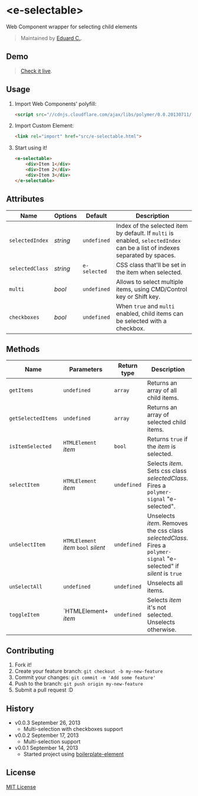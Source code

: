 # &lt;e-selectable&gt;

Web Component wrapper for selecting child elements


> Maintained by [Eduard C.](https://github.com/educastellano).

## Demo

> [Check it live](http://educastellano.github.io/e-selectable).

## Usage

1. Import Web Components' polyfill:

	```html
	<script src="//cdnjs.cloudflare.com/ajax/libs/polymer/0.0.20130711/polymer.min.js"></script>
	```

2. Import Custom Element:

	```html
	<link rel="import" href="src/e-selectable.html">
	```

3. Start using it!

	```html
	<e-selectable>
		<div>Item 1</div>
		<div>Item 2</div>
		<div>Item 3</div>
	</e-selectable>
	```

## Attributes

Name  			| Options                   | Default             | Description
---        			| ---                       | ---                 | ---
`selectedIndex`    | *string*                  | `undefined`               | Index of the selected item by default. If `multi` is enabled, `selectedIndex` can be a list of indexes separated by spaces.
`selectedClass`      			| *string*  	   | `e-selected`               | CSS class that'll be set in the item when selected.
`multi`   | *bool*                     | `undefined`               | Allows to select multiple items, using CMD/Control key or Shift key.
`checkboxes`   | *bool*                     | `undefined`               | When `true` and `multi` enabled, child items can be selected with a checkbox.


## Methods

Name 					| Parameters				| Return type			| Description
---						| ---						| ---					| ---
`getItems`				| `undefined`					| `array`				| Returns an array of all child items.
`getSelectedItems`		| `undefined`					| `array`				| Returns an array of selected child items.
`isItemSelected`		| `HTMLElement` *item*		| `bool`				| Returns `true` if the *item* is selected.
`selectItem`			| `HTMLElement` *item*		| `undefined`			| Selects *item*. Sets css class *selectedClass*. Fires a `polymer-signal` "e-selected".
`unSelectItem`			| `HTMLElement` *item* `bool` *silent*		| `undefined`			| Unselects *item*. Removes the css class *selectedClass*. Fires a `polymer-signal` "e-selected" if *silent* is `true`
`unSelectAll`			| `undefined`		| `undefined`			| Unselects all items.
`toggleItem`			| `HTMLElement+ *item*		| `undefined`			| Selects *item* it's not selected. Unselects otherwise.


## Contributing

1. Fork it!
2. Create your feature branch: `git checkout -b my-new-feature`
3. Commit your changes: `git commit -m 'Add some feature'`
4. Push to the branch: `git push origin my-new-feature`
5. Submit a pull request :D

## History

* v0.0.3 September 26, 2013
	* Multi-selection with checkboxes support
* v0.0.2 September 17, 2013
	* Multi-selection support
* v0.0.1 September 14, 2013
	* Started project using [boilerplate-element](https://github.com/customelements/boilerplate-element)

## License

[MIT License](http://opensource.org/licenses/MIT)